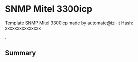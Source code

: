 # SNMP Mitel 3300icp
Template SNMP Mitel 3300icp made by automate@izi-it
Hash: xxxxxxxxxxxxxxx

.
## Summary
